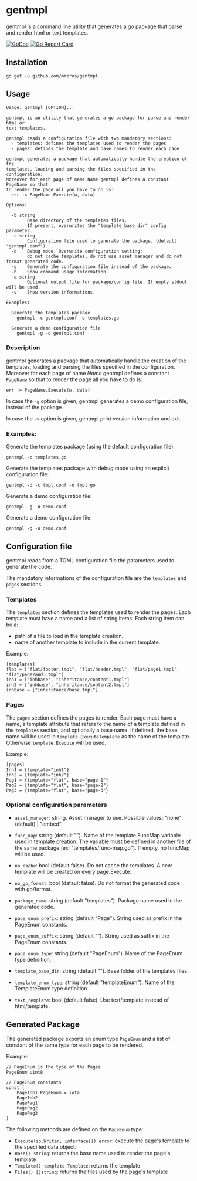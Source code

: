 # gentmpl

gentmpl is a command line utility that generates a go package that parse and
render html or text templates.

[![GoDoc](https://godoc.org/github.com/mmbros/gentmpl?status.svg)](https://godoc.org/github.com/mmbros/gentmpl)
[![Go Report Card](https://goreportcard.com/badge/github.com/mmbros/gentmpl)](https://goreportcard.com/report/github.com/mmbros/gentmpl)

## Installation

```
go get -u github.com/mmbros/gentmpl
```

## Usage

```
Usage: gentmpl [OPTION]...

gentmpl is an utility that generates a go package for parse and render html or
text templates.

gentmpl reads a configuration file with two mandatory sections:
  - templates: defines the templates used to render the pages
  - pages: defines the template and base names to render each page

gentmpl generates a package that automatically handle the creation of the
templates, loading and parsing the files specified in the configuration.
Moreover for each page of name Name gentmpl defines a constant PageName so that
to render the page all you have to do is:
  err := PageName.Execute(w, data)

Options:

  -b string
        Base directory of the templates files.
        If present, overwrites the "template_base_dir" config parameter.
  -c string
        Configuration file used to generate the package. (default "gentmpl.conf")
  -d    Debug mode. Overwrite configuration setting:
        do not cache templates, do not use asset manager and do not format generated code.
  -g    Generate the configuration file instead of the package.
  -h    Show command usage information.
  -o string
        Optional output file for package/config file. If empty stdout will be used.
  -v    Show version informations.

Examples:

  Generate the templates package
    gentmpl -c gentmpl.conf -o templates.go

  Generate a demo configuration file
    gentmpl -g -o gentmpl.conf
```

### Description

gentmpl generates a package that automatically handle the creation of the
templates, loading and parsing the files specified in the configuration.
Moreover for each page of name _Name_ gentmpl defines a 
constant `PageName` so that to render the page all you have to do is:

    err := PageName.Execute(w, data)

In case the `-g` option is given, gentmpl generates a demo configuration file,
instead of the package.

In case the `-v` option is given, gentmpl print version information and exit.

### Examples:

Generate the templates package (using the default configuration file):
```
gentmpl -o templates.go
```

Generate the templates package with debug mode using an esplicit configuration
file:
```
gentmpl -d -c tmpl.conf -o tmpl.go
```

Generate a demo configuration file:
```
gentmpl -g -o demo.conf
```

Generate a demo configuration file:
```
gentmpl -g -o demo.conf
```
## Configuration file

gentmpl reads from a TOML configuration file the parameters used to generate
the code.

The mandatory informations of the configuration file are the `templates` and
`pages` sections.

### Templates

The `templates` section defines the templates used to render the pages.
Each template must have a name and a list of string items.
Each string item can be a:
- path of a file to load in the template creation.
- name of another template to include in the current template.

Example:
```
[templates]
flat = ["flat/footer.tmpl", "flat/header.tmpl", "flat/page1.tmpl", "flat/page2and3.tmpl"]
inh1 = ["inhbase", "inheritance/content1.tmpl"]
inh2 = ["inhbase", "inheritance/content2.tmpl"]
inhbase = ["inheritance/base.tmpl"]
```

### Pages

The `pages` section defines the pages to render.  Each page must have a name, a
template attribute that refers to the name of a template defined in the
`templates` section, and optionally a base name.  If defined, the base name
will be used in `template.ExecuteTemplate` as the name of the template.
Otherwise `template.Execute` will be used.

Example:
```
[pages]
Inh1 = {template="inh1"}
Inh2 = {template="inh2"}
Pag1 = {template="flat", base="page-1"}
Pag2 = {template="flat", base="page-2"}
Pag3 = {template="flat", base="page-3"}
```

### Optional configuration parameters

- `asset_manager`: string. Asset manager to use. Possible values: "none"
  (default) |  "embed".

- `func_map`: string (default ""). Name of the template.FuncMap variable used
  in template creation. The variable must be defined in another file of the
  same package (ex: "templates/func-map.go"). If empty, no funcMap will be
  used.

- `no_cache`: bool (default false). Do not cache the templates. A new template
  will be created on every page.Execute.

- `no_go_format`: bool (dafault false). Do not format the generated code with
  go/format.

- `package_name`: string (default "templates"). Package name used in the
  generated code.

- `page_enum_prefix`: string (default "Page"). String used as prefix in the
  PageEnum constants.

- `page_enum_suffix`: string (default ""). String used as suffix in the
  PageEnum constants.

- `page_enum_type`: string (default "PageEnum"). Name of the PageEnum type
  definition.

- `template_base_dir`: string (default ""). Base folder of the templates files.

- `template_enum_type`: string (default "templateEnum"). Name of the
  TemplateEnum type definition.

- `text_remplate`: bool (default false). Use text/template instead of
  html/template.

## Generated Package

The generated package exports an enum type `PageEnum` and a list of constant of
the same type for each page to be rendered.

Example:
```
// PageEnum is the type of the Pages
PageEnum uint8

// PageEnum constants
const (
	PageInh1 PageEnum = iota
	PageInh2
	PagePag1
	PagePag2
	PagePag3
)

```

The following methods are defined on the `PageEnum` type:

  - `Execute(io.Writer, interface{}) error`: execute the page's template to the
    specified data object.
  - `Base() string`: returns the base name used to render the page's template
  - `Template() template.Template`: returns the template
  - `Files() []string`: returns the files used by the page's template


